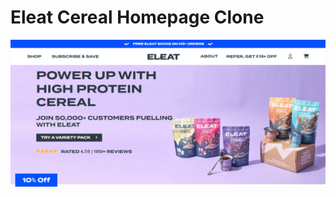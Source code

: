 # Eleat Cereal Homepage Clone


<img src="/images/screenshot-1.png" alt="">
<img src="../Eleat-Homepage-Clone/images/screenshot-2.png" alt="">
<img src="../Eleat-Homepage-Clone/images/screenshot-3.png" alt="">
<img src="../Eleat-Homepage-Clone/images/screenshot-4.png" alt="">
<img src="../Eleat-Homepage-Clone/images/screenshot-5.png" alt="">
<img src="../Eleat-Homepage-Clone/images/screenshot-6.png" alt="">
<img src="../Eleat-Homepage-Clone/images/screenshot-7.png" alt="">
<img src="../Eleat-Homepage-Clone/images/screenshot-8.png" alt="">
<img src="../Eleat-Homepage-Clone/images/screenshot-9.png" alt="">